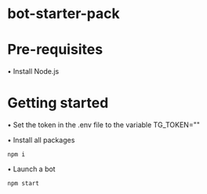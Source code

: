 # bot-starter-pack

# Pre-requisites

• Install Node.js

# Getting started

• Set the token in the .env file to the variable TG_TOKEN=""

• Install all packages

```
npm i
```

• Launch a bot

```
npm start
```
